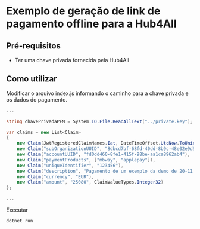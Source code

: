 # Exemplo de geração de link de pagamento offline para a Hub4All

## Pré-requisitos
 - Ter uma chave privada fornecida pela Hub4All

## Como utilizar


Modificar o arquivo index.js informando o caminho para a chave privada e os dados do pagamento.
```csharp
...

string chavePrivadaPEM = System.IO.File.ReadAllText("../private.key");

var claims = new List<Claim>
{
    new Claim(JwtRegisteredClaimNames.Iat, DateTimeOffset.UtcNow.ToUnixTimeSeconds().ToString(), ClaimValueTypes.Integer64),
    new Claim("subOrganizationUUID", "8dbcd7bf-68fd-40dd-8b9c-48e02e9d98e8"),
    new Claim("accountUUID", "fd0dd460-8fe1-415f-98be-aa1ca8962ab4"),
    new Claim("paymentProducts", ["mbway", "applepay"]),
    new Claim("uniqueIdentifier", "123456"),
    new Claim("description", "Pagamento de um exemplo da demo de 20-11 para PHC"),
    new Claim("currency", "EUR"),
    new Claim("amount", "25080", ClaimValueTypes.Integer32)
};

...


```

Executar
```bash
dotnet run
```